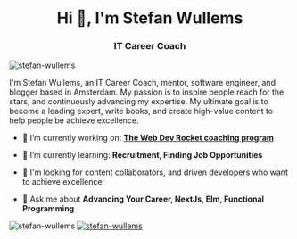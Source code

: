 <h1 align="center">Hi 👋, I'm Stefan Wullems</h1>
<h3 align="center">IT Career Coach</h3>

<p align="left"> <img src="https://komarev.com/ghpvc/?username=stefan-wullems&label=Profile%20views&color=0e75b6&style=flat" alt="stefan-wullems" /> </p>

<p>
  I'm Stefan Wullems, an IT Career Coach, mentor, software engineer, and blogger based in Amsterdam. My passion is to inspire people reach for the stars, and continuously advancing my expertise. My ultimate goal is to become a leading expert, write books, and create high-value content to help people be achieve excellence.
</p>

- 🎥 I’m currently working on: [**The Web Dev Rocket coaching program**](https://itcoaching.dev/coaching/webdevrocket)

- 🌱 I’m currently learning: **Recruitment, Finding Job Opportunities**

- 🤝 I'm looking for content collaborators, and driven developers who want to achieve excellence

- 💬 Ask me about **Advancing Your Career, NextJs, Elm, Functional Programming**

<p align="left">
</p>

<p><img align="left" src="https://github-readme-stats.vercel.app/api/top-langs?username=stefan-wullems&show_icons=true&locale=en&layout=compact" alt="stefan-wullems" /></p>

<p align="left"> <a href="https://github.com/ryo-ma/github-profile-trophy"><img src="https://github-profile-trophy.vercel.app/?username=stefan-wullems" alt="stefan-wullems" /></a> </p>

